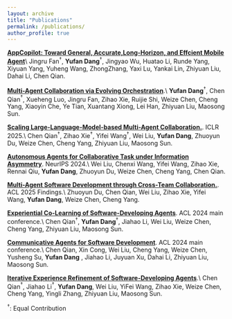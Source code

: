```yaml
---
layout: archive
title: "Publications"
permalink: /publications/
author_profile: true
---
```

**[AppCopilot: Toward General, Accurate,Long-Horizon, and Effcient Mobile Agent](https://arxiv.org/pdf/2509.02444)**\\
Jingru Fan$^{†}$, **Yufan Dang**$^{†}$, Jingyao Wu, Huatao Li, Runde Yang, Xiyuan Yang, Yuheng Wang, ZhongZhang, Yaxi Lu, Yankai Lin, Zhiyuan Liu, Dahai Li, Chen Qian.


**[Multi-Agent Collaboration via Evolving Orchestration](https://arxiv.org/abs/2505.19591)**.\\
**Yufan Dang**$^{†}$, Chen Qian$^{†}$, Xueheng Luo, Jingru Fan, Zihao Xie, Ruijie Shi, Weize Chen, Cheng Yang, Xiaoyin Che, Ye Tian, Xuantang Xiong, Lei Han, Zhiyuan Liu, Maosong Sun.


**[Scaling Large-Language-Model-based Multi-Agent Collaboration.](https://arxiv.org/abs/2406.07155v1)**. ICLR 2025.\\
Chen Qian$^{†}$, Zihao Xie$^{†}$, Yifei Wang$^{†}$, Wei Liu, **Yufan Dang**, Zhuoyun Du, Weize Chen, Cheng Yang, Zhiyuan Liu, Maosong Sun.


**[Autonomous Agents for Collaborative Task under Information Asymmetry](https://arxiv.org/abs/2406.14928)**. NeurIPS 2024.\\
Wei Liu, Chenxi Wang, Yifei Wang, Zihao Xie, Rennai Qiu, **Yufan Dang**, Zhuoyun Du, Weize Chen, Cheng Yang, Chen Qian.


**[Multi-Agent Software Development through Cross-Team Collaboration.](https://arxiv.org/abs/2406.08979)**. ACL 2025 Findings.\\
Zhuoyun Du, Chen Qian, Wei Liu, Zihao Xie, Yifei Wang, **Yufan Dang**, Weize Chen, Cheng Yang.


**[Experiential Co-Learning of Software-Developing Agents](https://arxiv.org/abs/2312.17025)**. ACL 2024 main conference.\\
Chen Qian$^{†}$, **Yufan Dang**$^{†}$, Jiahao Li, Wei Liu, Weize Chen, Cheng Yang, Zhiyuan Liu, Maosong Sun.


**[Communicative Agents for Software Development](https://arxiv.org/abs/2307.07924)**. ACL 2024 main conference.\\
Chen Qian, Xin Cong, Wei Liu, Cheng Yang, Weize Chen, Yusheng Su, **Yufan Dang** , Jiahao Li, Juyuan Xu, Dahai Li, Zhiyuan Liu, Maosong Sun.


**[Iterative Experience Refinement of Software-Developing Agents](https://arxiv.org/abs/2405.04219)**.\\
Chen Qian$^{†}$, Jiahao Li$^{†}$, **Yufan Dang**, Wei Liu, YiFei Wang, Zihao Xie, Weize Chen, Cheng Yang, Yingli Zhang, Zhiyuan Liu, Maosong Sun.

$^{†}$: Equal Contribution